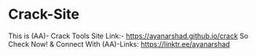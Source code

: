 # Crack-Site
This is (AA)- Crack Tools Site Link:- https://ayanarshad.github.io/crack
So Check Now! & Connect With (AA)-Links: https://linktr.ee/ayanarshad
